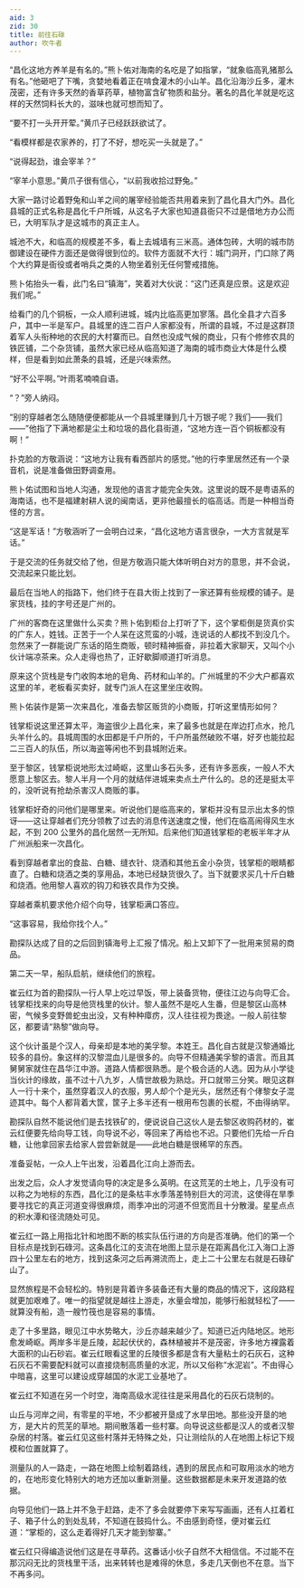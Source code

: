 ```yaml
---
aid: 3
zid: 30
title: 前往石碌
author: 吹牛者
---
```


“昌化这地方养羊是有名的。”熊卜佑对海南的名吃是了如指掌，“就象临高乳猪那么有名。”他砸吧了下嘴，贪婪地看着正在啃食灌木的小山羊。昌化沿海沙丘多，灌木茂密，还有许多天然的香草药草，植物富含矿物质和盐分。著名的昌化羊就是吃这样的天然饲料长大的，滋味也就可想而知了。

“要不打一头开开荤。”黄爪子已经跃跃欲试了。

“看模样都是农家养的，打了不好，想吃买一头就是了。”

“说得起劲，谁会宰羊？”

“宰羊小意思。”黄爪子很有信心，“以前我收拾过野兔。”

大家一路讨论着野兔和山羊之间的屠宰经验能否共用着来到了昌化县大门外。昌化县城的正式名称是昌化千户所城，从这名子大家也知道县衙只不过是借地方办公而已，大明军队才是这城市的真正主人。

城池不大，和临高的规模差不多，看上去城墙有三米高。通体包砖，大明的城市防御建设在硬件方面还是做得很到位的。软件方面就不大行：城门洞开，门口除了两个大约算是衙役或者哨兵之类的人物坐着别无任何警戒措施。

熊卜佑抬头一看，此门名曰“镇海”，笑着对大伙说：“这门还真是应景。这是欢迎我们呢。”

给看门的几个铜板，一众人顺利进城，城内比临高更加寥落。昌化全县才六百多户，其中一半是军户。县城里的连二百户人家都没有，所谓的县城，不过是这群顶着军人头衔种地的农民的大村寨而已。自然也没成气候的商业，只有个修修农具的铁匠铺，二个杂货铺，虽然大家已经从临高知道了海南的城市商业大体是什么模样，但是看到如此萧条的县城，还是兴味索然。

“好不公平啊。”叶雨茗喃喃自语。

“？”旁人纳闷。

“别的穿越者怎么随随便便都能从一个县城里赚到几十万银子呢？我们——我们——”他指了下满地都是尘土和垃圾的昌化县街道，“这地方连一百个铜板都没有啊！”

扑克脸的方敬涵说：“这地方让我有看西部片的感觉。”他的行李里居然还有一个录音机，说是准备做田野调查用。

熊卜佑试图和当地人沟通，发现他的语言才能完全失效。这里说的既不是粤语系的海南话，也不是福建射耕人说的闽南话，更非他最擅长的临高话。而是一种相当奇怪的方言。

“这是军话！”方敬涵听了一会明白过来，“昌化这地方语言很杂，一大方言就是军话。”

于是交流的任务就交给了他，但是方敬涵只能大体听明白对方的意思，并不会说，交流起来只能比划。

最后在当地人的指路下，他们终于在县大街上找到了一家还算有些规模的铺子。是家货栈，挂的字号还是广州的。

广州的客商在这里做什么买卖？熊卜佑到柜台上打听了下，这个掌柜倒是货真价实的广东人，姓钱。正苦于一个人呆在这荒蛮的小城，连说话的人都找不到没几个。忽然来了一群能说广东话的陌生商贩，顿时精神振奋，非拉着大家聊天，又叫个小伙计端凉茶来。众人走得也热了，正好歇脚顺道打听消息。

原来这个货栈是专门收购本地的皂角、药材和山羊的。广州城里的不少大户都喜欢这里的羊，老板看买卖好，就专门派人在这里坐庄收购。

熊卜佑装作是第一次来昌化，准备去黎区贩货的小商贩，打听这里情形如何？

钱掌柜说这里还算太平，海盗很少上昌化来，来了最多也就是在岸边打点水，抢几头羊什么的。县城周围的水田都是千户所的，千户所虽然破败不堪，好歹也能拉起二三百人的队伍，所以海盗等闲也不到县城附近来。

至于黎区，钱掌柜说地形太过崎岖，这里山多石头多，还有许多恶疾，一般人不大愿意上黎区去。黎人半月一个月的就结伴进城来卖点土产什么的。总的还是挺太平的，没听说有抢劫杀害汉人商贩的事。

钱掌柜好奇的问他们是哪里来。听说他们是临高来的，掌柜并没有显示出太多的惊讶——这让穿越者们充分领教了过去的消息传送速度之慢，他们在临高闹得风生水起，不到 200 公里外的昌化居然一无所知。后来他们知道钱掌柜的老板半年才从广州派船来一次昌化。

看到穿越者拿出的食盐、白糖、缝衣针、烧酒和其他五金小杂货，钱掌柜的眼睛都直了。白糖和烧酒之类的享用品，本地已经缺货很久了。当下就要求买几十斤白糖和烧酒。他用黎人喜欢的钩刀和铁农具作为交换。

穿越者乘机要求他介绍个向导，钱掌柜满口答应。

“这事容易，我给你找个人。”

勘探队达成了目的之后回到镇海号上汇报了情况。船上又卸下了一批用来贸易的商品。

第二天一早，船队启航，继续他们的旅程。

崔云红为首的勘探队一行人早上吃过早饭，带上装备货物，便往江边与向导汇合。钱掌柜找来的向导是他货栈里的伙计。黎人虽然不是吃人生番，但是黎区山高林密，气候多变野兽蛇虫出没，又有种种瘴疠，汉人往往视为畏途。一般人前往黎区，都要请“熟黎”做向导。

这个伙计虽是个汉人，母亲却是本地的美孚黎。本姓王。昌化自古就是汉黎通婚比较多的县份。象这样的汉黎混血儿是很多的。向导不但精通美孚黎的语言。而且其舅舅家就住在昌华江中游。道路人情都很熟悉。是个极合适的人选。因为从小学徒当伙计的缘故，虽不过十八九岁，人情世故极为熟焾。开口就带三分笑。眼见这群人一行十来个，虽然穿着汉人的衣服，男人却个个是光头，居然还有个侾黎女子混迹其中。每个人都背着大筐，筐子上多半还有一根用布包裹的长棍，不由得纳罕。

勘探队自然不能说他们是去找铁矿的，便说说自己这伙人是去黎区收购药材的，崔云红便要先给向导工钱，向导说不必，等回来了再给也不迟。只要他们先给一斤白糖，让他拿回家去给家人尝尝新就是——此地白糖是很稀罕的东西。

准备妥帖，一众人上午出发，沿着昌化江向上游而去。

出发之后，众人才发觉请向导的决定是多么英明。在这荒芜的土地上，几乎没有可以称之为地标的东西，昌化江的是条枯丰水季落差特别巨大的河流，这使得在旱季要寻找它的真正河道变得很麻烦，雨季冲出的河道不但宽而且十分散漫。星星点点的积水潭和径流随处可见。

崔云红一路上用指北针和地图不断的核实队伍行进的方向是否准确。他们的第一个目标点是找到石碌河。这条昌化江的支流在地图上显示是在距离昌化江入海口上游四十公里左右的地方，找到这条河之后再溯流而上，走上二十公里左右就是石碌矿山了。

显然旅程是不会轻松的。特别是背着许多装备还有大量的商品的情况下，这段路程就更加艰难了。唯一的指望就是越往上游走，水量会增加，能够行船就轻松了——就算没有船，造一艘竹筏也是容易的事情。

走了十多里路，眼见江中水势略大，沙丘亦越来越少了。知道已近内陆地区。地形愈发崎岖。两岸多半是丘陵，起起伏伏的，森林植被并不是茂密，许多地方裸露着大面积的山石砂岩。崔云红眼看这里的丘陵很多都是含有大量粘土的石灰石，这种石灰石不需要配料就可以直接烧制高质量的水泥，所以又俗称“水泥岩”。不由得心中暗喜，这里可以建设成穿越国的水泥工业基地了。

崔云红不知道在另一个时空，海南高级水泥往往是采用昌化的石灰石烧制的。

山丘与河岸之间，有零星的平地，不少都被开垦成了水旱田地。那些没开垦的地方，是大片的荒芜的草地。期间散落着一些村寨。向导说这些都是汉人的或者汉黎杂居的村落。崔云红见这些村落并无特殊之处，只让测绘队的人在地图上标记下规模和位置就算了。

测量队的人一路走，一路在地图上绘制着路线，遇到的居民点和可取用淡水的地方的，在地形变化特别大的地方还加以重新测量。这些数据都是未来开发道路的依据。

向导见他们一路上并不急于赶路，走不了多会就要停下来写写画画，还有人扛着杠子、箱子什么的到处乱转，不知道在鼓捣什么。不由感到奇怪，便对崔云红道：“掌柜的，这么走着得好几天才能到黎寨。”

崔云红只得编造说他们这是在寻草药。这番话小伙子自然不大相信信。不过能不在那沉闷无比的货栈里干活，出来转转也是难得的休息，多走几天倒也不在意。当下不再多问。
